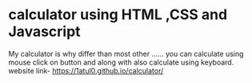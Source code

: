 # calculator using HTML ,CSS and Javascript
My calculator is why differ than most other ......
you can calculate using mouse click on button and along with also calculate using keyboard.
website link-  https://1atul0.github.io/calculator/
